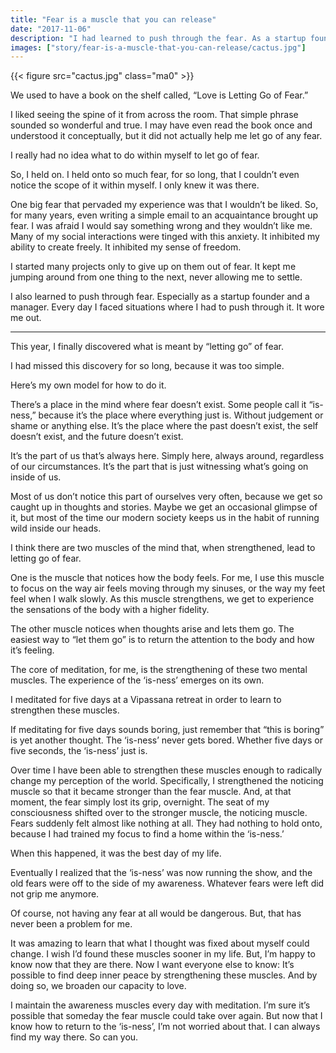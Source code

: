 ```yaml
---
title: "Fear is a muscle that you can release"
date: "2017-11-06"
description: "I had learned to push through the fear. As a startup founder, every day I faced situations where I had to push through it. But pushing wore me out."
images: ["story/fear-is-a-muscle-that-you-can-release/cactus.jpg"]
---
```


{{< figure src="cactus.jpg" class="ma0" >}}

We used to have a book on the shelf called, “Love is Letting Go of Fear.”

I liked seeing the spine of it from across the room. That simple phrase sounded so wonderful and true. I may have even read the book once and understood it conceptually, but it did not actually help me let go of any fear.

I really had no idea what to do within myself to let go of fear.

So, I held on. I held onto so much fear, for so long, that I couldn’t even notice the scope of it within myself. I only knew it was there.

One big fear that pervaded my experience was that I wouldn’t be liked. So, for many years, even writing a simple email to an acquaintance brought up fear. I was afraid I would say something wrong and they wouldn’t like me. Many of my social interactions were tinged with this anxiety. It inhibited my ability to create freely. It inhibited my sense of freedom.

I started many projects only to give up on them out of fear. It kept me jumping around from one thing to the next, never allowing me to settle.

I also learned to push through fear. Especially as a startup founder and a manager. Every day I faced situations where I had to push through it. It wore me out.

---

This year, I finally discovered what is meant by “letting go” of fear.

I had missed this discovery for so long, because it was too simple.

Here’s my own model for how to do it.

There’s a place in the mind where fear doesn’t exist. Some people call it “is-ness,” because it’s the place where everything just is. Without judgement or shame or anything else. It’s the place where the past doesn’t exist, the self doesn’t exist, and the future doesn’t exist.

It’s the part of us that’s always here. Simply here, always around, regardless of our circumstances. It’s the part that is just witnessing what’s going on inside of us.

Most of us don’t notice this part of ourselves very often, because we get so caught up in thoughts and stories. Maybe we get an occasional glimpse of it, but most of the time our modern society keeps us in the habit of running wild inside our heads.

I think there are two muscles of the mind that, when strengthened, lead to letting go of fear.

One is the muscle that notices how the body feels. For me, I use this muscle to focus on the way air feels moving through my sinuses, or the way my feet feel when I walk slowly. As this muscle strengthens, we get to experience the sensations of the body with a higher fidelity.

The other muscle notices when thoughts arise and lets them go. The easiest way to “let them go” is to return the attention to the body and how it’s feeling.

The core of meditation, for me, is the strengthening of these two mental muscles. The experience of the ‘is-ness’ emerges on its own.

I meditated for five days at a Vipassana retreat in order to learn to strengthen these muscles.

If meditating for five days sounds boring, just remember that “this is boring” is yet another thought. The ‘is-ness’ never gets bored. Whether five days or five seconds, the ‘is-ness’ just is.

Over time I have been able to strengthen these muscles enough to radically change my perception of the world. Specifically, I strengthened the noticing muscle so that it became stronger than the fear muscle. And, at that moment, the fear simply lost its grip, overnight. The seat of my consciousness shifted over to the stronger muscle, the noticing muscle. Fears suddenly felt almost like nothing at all. They had nothing to hold onto, because I had trained my focus to find a home within the ‘is-ness.’

When this happened, it was the best day of my life.

Eventually I realized that the ‘is-ness’ was now running the show, and the old fears were off to the side of my awareness. Whatever fears were left did not grip me anymore.

Of course, not having any fear at all would be dangerous. But, that has never been a problem for me.

It was amazing to learn that what I thought was fixed about myself could change. I wish I’d found these muscles sooner in my life. But, I’m happy to know now that they are there. Now I want everyone else to know: It’s possible to find deep inner peace by strengthening these muscles. And by doing so, we broaden our capacity to love.

I maintain the awareness muscles every day with meditation. I’m sure it’s possible that someday the fear muscle could take over again. But now that I know how to return to the ‘is-ness’, I’m not worried about that. I can always find my way there. So can you.
